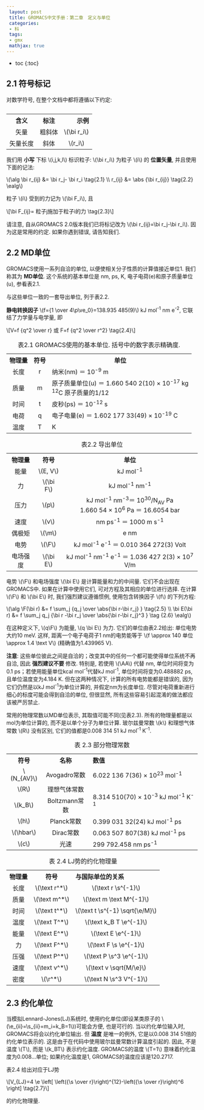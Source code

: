 ```yaml
---
 layout: post
 title: GROMACS中文手册：第二章　定义与单位
 categories:
 - 科
 tags:
 - gmx
 mathjax: true
---
```


* toc
{:toc}


## 2.1 符号标记

<p>对数学符号, 在整个文档中都将遵循以下约定:</p>

<table><caption></caption>
<tr>
<th style="text-align:center;">含义</th>
<th style="text-align:center;">标注</th>
<th style="text-align:right;">示例</th>
</tr>
<tr>
<td style="text-align:center;">矢量</td>
<td style="text-align:center;">粗斜体</td>
<td style="text-align:center;">\(\bi r_i\)</td>
</tr>
<tr>
<td style="text-align:center;">矢量长度</td>
<td style="text-align:center;">斜体</td>
<td style="text-align:center;">\(r_i\)</td>
</tr>
</table>

<p>我们用 <strong>小写</strong> 下标 <span class="math">\(i,j,k,l\)</span> 标识粒子: <span class="math">\(\bi r_i\)</span> 为粒子 <span class="math">\(i\)</span> 的 <strong>位置矢量</strong>, 并且使用下面的记法:</p>

<p><span class="math">\(\alg
\bi r_{ij} &= \bi r_j- \bi r_i \tag{2.1} \\
r_{ij}     &= \abs {\bi r_{ij}}    \tag{2.2}
\ealg\)</span></p>

<p>粒子 <span class="math">\(i\)</span> 受到的力记为 <span class="math">\(\bi F_i\)</span>, 且</p>

<p><span class="math">\[\bi F_{ij}= 粒子j施加于粒子i的力 \tag{2.3}\]</span></p>

<p>请注意, 自从GROMACS 2.0版本我们已将标记改为 <span class="math">\(\bi r_{ij}=\bi r_j-\bi r_i\)</span>. 因为这是常用的约定. 如果你遇到错误, 请告知我们.</p>

## 2.2 MD单位

<p>GROMACS使用一系列自洽的单位, 以便使相关分子性质的计算值接近单位1. 我们称其为 <strong>MD单位</strong>. 这个系统的基本单位是 nm, ps, K, 电子电荷(e)和原子质量单位(u), 参看表2.1.</p>

<p>与这些单位一致的一套导出单位, 列于表2.2.</p>

<p><strong>静电转换因子</strong> <span class="math">\(f={1 \over 4\p\ve_0}=138.935 485(9)\)</span> kJ mol<sup>-1</sup> nm e<sup>-2</sup>, 它联结了力学量与电学量, 即</p>

<p><span class="math">\[V=f {q^2 \over r}   或   F=f {q^2 \over r^2} \tag{2.4}\]</span></p>

<table><caption> 表2.1 GROMACS使用的基本单位. 括号中的数字表示精确度.</caption>
<tr>
<th style="text-align:center;">物理量</th>
<th style="text-align:center;">符号</th>
<th style="text-align:center;">单位</th>
</tr>
<tr>
<td style="text-align:center;"> 长度 </td>
<td style="text-align:center;">r</td>
<td style="text-align:left;">纳米(nm) ＝ 10<sup>-9</sup> m</td>
</tr>
<tr>
<td style="text-align:center;"> 质量 </td>
<td style="text-align:center;">m</td>
<td style="text-align:left;">原子质量单位(u) ＝ 1.660 540 2(10) × 10<sup>-17</sup> kg<br> <sup>12</sup>C 原子质量的1/12</td>
</tr>
<tr>
<td style="text-align:center;"> 时间 </td>
<td style="text-align:center;">t</td>
<td style="text-align:left;">皮秒(ps) ＝ 10<sup>-12</sup> s</td>
</tr>
<tr>
<td style="text-align:center;"> 电荷 </td>
<td style="text-align:center;">q</td>
<td style="text-align:left;">电子电量(e) ＝ 1.602 177 33(49) × 10<sup>-19</sup> C</td>
</tr>
<tr>
<td style="text-align:center;"> 温度 </td>
<td style="text-align:center;">T</td>
<td style="text-align:left;">K</td>
</tr>
</table>

<table><caption> 表2.2 导出单位</caption>
<tr>
<th style="text-align:center;"> 物理量</th>
<th style="text-align:center;">符号</th>
<th style="text-align:center;">单位</th>
</tr>
<tr>
<td style="text-align:center;">  能量      </td>
<td style="text-align:center;">\(E, V\)</td>
<td style="text-align:center;">kJ mol<sup>-1</sup></td>
</tr>
<tr>
<td style="text-align:center;">  力        </td>
<td style="text-align:center;">\(\bi F\)</td>
<td style="text-align:center;">kJ mol<sup>-1</sup> nm<sup>-1</sup></td>
</tr>
<tr>
<td style="text-align:center;">  压力      </td>
<td style="text-align:center;">\(p\)</td>
<td style="text-align:center;">kJ mol<sup>-1</sup> nm<sup>-3</sup>＝ 10<sup>30</sup>/N<sub>AV</sub> Pa <br> 1.660 54 × 10<sup>6</sup> Pa ＝ 16.6054 bar</td>
</tr>
<tr>
<td style="text-align:center;">  速度      </td>
<td style="text-align:center;">\(v\)</td>
<td style="text-align:center;">nm ps<sup>-1</sup> ＝ 1000 m s<sup>-1</sup></td>
</tr>
<tr>
<td style="text-align:center;">  偶极矩    </td>
<td style="text-align:center;">\(\m\)</td>
<td style="text-align:center;">e nm</td>
</tr>
<tr>
<td style="text-align:center;">  电势      </td>
<td style="text-align:center;">\(\F\)</td>
<td style="text-align:center;">kJ mol<sup>-1</sup> e<sup>-1</sup> ＝ 0.010 364 272(3) Volt</td>
</tr>
<tr>
<td style="text-align:center;">  电场强度  </td>
<td style="text-align:center;">\(\bi E\)</td>
<td style="text-align:center;">kJ mol<sup>-1</sup> nm<sup>-1</sup> e<sup>-1</sup> ＝ 1.036 427 2(3) × 10<sup>7</sup> V/m</td>
</tr>
</table>

<p>电势 <span class="math">\(\F\)</span> 和电场强度 <span class="math">\(\bi E\)</span> 是计算能量和力的中间量. 它们不会出现在GROMACS中. 如果在计算中使用它们, 可对方程及其相应的单位进行选择. 在计算 <span class="math">\(\F\)</span> 和 <span class="math">\(\bi E\)</span> 时, 我们强烈建议遵循惯例, 使用包含转换因子 <span class="math">\(f\)</span> 的下列方程:</p>

<p><span class="math">\(\alg
\F(\bi r) &= f \sum_j {q_j \over \abs{\bi r-\bi r_j} }                     \tag{2.5} \\
\bi E(\bi r) &= f \sum_j q_j {\bi r -\bi r_j \over \abs{\bi r-\bi r_j}^3 } \tag {2.6}
\ealg\)</span></p>

<p>在这种定义下, <span class="math">\(q\F\)</span> 为能量, <span class="math">\(q \bi E\)</span> 为力. 它们的单位由表2.2给出: 单位电势大约10 meV. 这样, 距离一个电子电荷子1 nm的电势能等于 <span class="math">\(f \approx 140 单位 \approx 1.4 \text V\)</span> (精确值为1.439965 V).</p>

<p><strong>注意</strong>: 这些单位彼此之间是自洽的；改变其中的任何一个都可能使得单位系统不再自洽, 因此 <strong>强烈建议不要</strong> 修改. 特别是, 若使用 <span class="math">\(\AA\)</span> 代替 nm, 单位时间将变为0.1 ps；若使用能量单位kcal mol<sup>-1</sup>代替kJ mol<sup>-1</sup>, 单位时间将变为0.488882 ps, 且单位温度变为4.184 K. 但在这两种情况下, 计算的所有电势能都是错误的, 因为它们仍然是以kJ mol<sup>-1</sup>为单位计算的, 并假定nm为长度单位. 尽管对电荷重新进行细心的标度可能会得到自洽的单位, 但很显然, 所有这些容易引起混淆的做法都应该被严厉禁止.</p>

<p>常用的物理常数以MD单位表示, 其取值可能不同(见表2.3). 所有的物理量都是以mol为单位计算的, 而不是以单个分子为单位计算. 玻尔兹曼常数 <span class="math">\(k\)</span> 和理想气体常数 <span class="math">\(R\)</span> 没有区别, 它们的值都是0.008 314 51 kJ mol<sup>-1</sup> K<sup>-1</sup>.</p>

<table><caption> 表 2.3 部分物理常数</caption>
<tr>
<th style="text-align:center;"> 符号   </th>
<th style="text-align:center;">名称</th>
<th colspan="2" style="text-align:left;"> 数值 </th>
</tr>
<tr>
<td style="text-align:center;"> \(N_{AV}\) </td>
<td style="text-align:center;">Avogadro常数</td>
<td colspan="2" style="text-align:left;"> 6.022 136 7(36) × 10<sup>23</sup> mol<sup>-1</sup></td>
</tr>
<tr>
<td style="text-align:center;"> \(R\)      </td>
<td style="text-align:center;">理想气体常数</td>
<td rowspan="2" colspan="2" style="text-align:left;"> 8.314 510(70) × 10<sup>-3</sup> kJ mol<sup>-1</sup> K<sup>-1</sup></td>
</tr>
<tr>
<td style="text-align:center;"> \(k_B\)    </td>
<td style="text-align:center;">Boltzmann常数</td>
</tr>
<tr>
<td style="text-align:center;"> \(h\)      </td>
<td style="text-align:center;">Planck常数</td>
<td colspan="2" style="text-align:left;"> 0.399 031 32(24) kJ mol<sup>-1</sup> ps</td>
</tr>
<tr>
<td style="text-align:center;"> \(\hbar\)  </td>
<td style="text-align:center;">Dirac常数</td>
<td colspan="2" style="text-align:left;"> 0.063 507 807(38) kJ mol<sup>-1</sup> ps</td>
</tr>
<tr>
<td style="text-align:center;"> \(c\)      </td>
<td style="text-align:center;">光速</td>
<td colspan="2" style="text-align:left;"> 299 792.458 nm ps<sup>-1</sup></td>
</tr>
</table>

<table><caption> 表 2.4 LJ势的约化物理量</caption>
<tr>
<th style="text-align:center;"> 物理量 </th>
<th style="text-align:center;">符号</th>
<th style="text-align:left;"> 与国际单位的关系</th>
</tr>
<tr>
<td style="text-align:center;">长度</td>
<td style="text-align:center;"> \(\text r^*\) </td>
<td colspan="2" style="text-align:center;">\(\text r \s^{-1}\)</td>
</tr>
<tr>
<td style="text-align:center;">质量</td>
<td style="text-align:center;"> \(\text m^*\) </td>
<td colspan="2" style="text-align:center;">\(\text m \text M^{-1}\)</td>
</tr>
<tr>
<td style="text-align:center;">时间</td>
<td style="text-align:center;"> \(\text t^*\) </td>
<td colspan="2" style="text-align:center;">\(\text t \s^{-1} \sqrt{\e/M}\)</td>
</tr>
<tr>
<td style="text-align:center;">温度</td>
<td style="text-align:center;"> \(\text T^*\) </td>
<td colspan="2" style="text-align:center;">\(\text k_B T \e^{-1}\)</td>
</tr>
<tr>
<td style="text-align:center;">能量</td>
<td style="text-align:center;"> \(\text E^*\) </td>
<td colspan="2" style="text-align:center;">\(\text E \e^{-1}\)</td>
</tr>
<tr>
<td style="text-align:center;">力</td>
<td style="text-align:center;"> \(\text F^*\) </td>
<td colspan="2" style="text-align:center;">\(\text F \s \e^{-1}\)</td>
</tr>
<tr>
<td style="text-align:center;">压强</td>
<td style="text-align:center;"> \(\text P^*\) </td>
<td colspan="2" style="text-align:center;">\(\text P \s^3 \e^{-1}\)</td>
</tr>
<tr>
<td style="text-align:center;">速度</td>
<td style="text-align:center;"> \(\text v^*\) </td>
<td colspan="2" style="text-align:center;">\(\text v \sqrt{M/\e}\)</td>
</tr>
<tr>
<td style="text-align:center;">密度</td>
<td style="text-align:center;"> \(\r^*\)      </td>
<td colspan="2" style="text-align:center;">\(\text N \s^3 V^{-1}\)</td>
</tr>
</table>

## 2.3 约化单位

<p>当模拟Lennard-Jones(LJ)系统时, 使用约化单位(即设某类原子的 <span class="math">\(\e_{ii}=\s_{ii}=m_i=k_B=1\)</span>)可能会方便, 也是可行的. 当以约化单位输入时, GROMACS将会以约化单位输出. 但 <strong>温度</strong> 是唯一的例外, 它是以0.008 314 51倍的约化单位表示的. 这是由于在代码中使用玻尔兹曼常数计算温度引起的. 因此, 不是温度 <span class="math">\(T\)</span>, 而是 <span class="math">\(k_BT\)</span> 表示约化温度. GROMACS的温度 <span class="math">\(T=1\)</span> 意味着约化温度为0.008&#8230;单位; 如果约化温度是1, GROMACS的温度应该是120.2717.</p>

<p>表2.4 给出对应于LJ势</p>

<p><span class="math">\[V_{LJ}=4 \e \left[ \left({\s \over r}\right)^{12}-\left({\s \over r}\right)^6 \right] \tag{2.7}\]</span></p>

<p>的约化物理量.</p>
